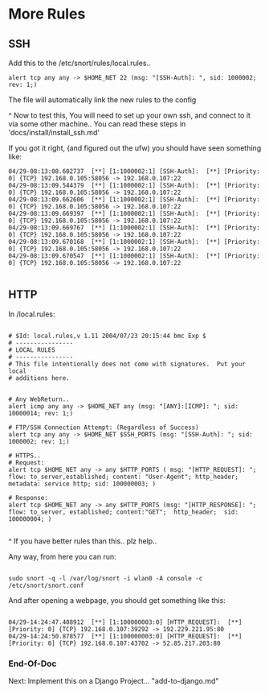 
# More Rules #

## SSH ##


Add this to the /etc/snort/rules/local.rules..

```
alert tcp any any -> $HOME_NET 22 (msg: "[SSH-Auth]: ", sid: 1000002; rev: 1;) 

```
The file will automatically link the new rules to the config


^ Now to test this, You will need to set up your own ssh,
and connect to it via some other machine..
 You can read these steps in 'docs/install/install_ssh.md'

If you got it right, (and figured out the ufw)
you should have seen something like:

```
04/29-08:13:08.602737  [**] [1:1000002:1] [SSH-Auth]:  [**] [Priority: 0] {TCP} 192.168.0.105:58056 -> 192.168.0.107:22
04/29-08:13:09.544379  [**] [1:1000002:1] [SSH-Auth]:  [**] [Priority: 0] {TCP} 192.168.0.105:58056 -> 192.168.0.107:22
04/29-08:13:09.662606  [**] [1:1000002:1] [SSH-Auth]:  [**] [Priority: 0] {TCP} 192.168.0.105:58056 -> 192.168.0.107:22
04/29-08:13:09.669397  [**] [1:1000002:1] [SSH-Auth]:  [**] [Priority: 0] {TCP} 192.168.0.105:58056 -> 192.168.0.107:22
04/29-08:13:09.669767  [**] [1:1000002:1] [SSH-Auth]:  [**] [Priority: 0] {TCP} 192.168.0.105:58056 -> 192.168.0.107:22
04/29-08:13:09.670168  [**] [1:1000002:1] [SSH-Auth]:  [**] [Priority: 0] {TCP} 192.168.0.105:58056 -> 192.168.0.107:22
04/29-08:13:09.670547  [**] [1:1000002:1] [SSH-Auth]:  [**] [Priority: 0] {TCP} 192.168.0.105:58056 -> 192.168.0.107:22


```


## HTTP ##

In /local.rules:

```

# $Id: local.rules,v 1.11 2004/07/23 20:15:44 bmc Exp $
# ----------------
# LOCAL RULES
# ----------------
# This file intentionally does not come with signatures.  Put your local
# additions here.


# Any WebReturn..
alert icmp any any -> $HOME_NET any (msg: "[ANY]:[ICMP]: "; sid: 10000014; rev: 1;)

# FTP/SSH Connection Attempt: (Regardless of Success)
alert tcp any any -> $HOME_NET $SSH_PORTS (msg: "[SSH-Auth]: "; sid: 1000002; rev: 1;)

# HTTPS..
# Request:
alert tcp $HOME_NET any -> any $HTTP_PORTS ( msg: "[HTTP_REQUEST]: "; flow: to_server,established; content: "User-Agent"; http_header; metadata: service http; sid: 100000003; )

# Response:
alert tcp $HOME_NET any -> any $HTTP_PORTS (msg: "[HTTP_RESPONSE]: "; flow: to_server, established; content:"GET";  http_header;  sid: 100000004; )


```


^ If you have better rules than this.. plz help..


Any way, from here you can run:


```

sudo snort -q -l /var/log/snort -i wlan0 -A console -c /etc/snort/snort.conf 

```

And after opening a webpage, you should get something like this:

```

04/29-14:24:47.408912  [**] [1:100000003:0] [HTTP_REQUEST]:  [**] [Priority: 0] {TCP} 192.168.0.107:39292 -> 192.229.221.95:80
04/29-14:24:50.878577  [**] [1:100000003:0] [HTTP_REQUEST]:  [**] [Priority: 0] {TCP} 192.168.0.107:43702 -> 52.85.217.203:80

```


### End-Of-Doc ###

Next: Implement this on a Django Project... "add-to-django.md"

